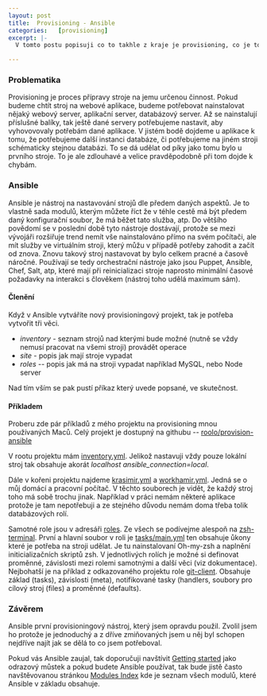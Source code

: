 ```yaml
---
layout: post
title:  Provisioning - Ansible
categories:   [provisioning]
excerpt: |-
  V tomto postu popisuji co to takhle z kraje je provisioning, co je to Ansible a co se s ním dá dělat. Nebudu popisovat instalaci, ani nastavení Ansible jako takového.

---
```


### Problematika
Provisioning je proces přípravy stroje na jemu určenou činnost. Pokud budeme chtít stroj na webové aplikace, budeme potřebovat nainstalovat nějaký webový server, aplikační server, databázový server. Až se nainstalují příslušné balíky, tak ještě dané servery potřebujeme nastavit, aby vyhovovovaly potřebám dané aplikace. V jistém bodě dojdeme u aplikace k tomu, že potřebujeme další instanci databáze, či potřebujeme na jiném stroji schématicky stejnou databázi. To se dá udělat od píky jako tomu bylo u prvního stroje. To je ale zdlouhavé a velice pravděpodobně při tom dojde k chybám.

### Ansible
Ansible je nástroj na nastavování strojů dle předem daných aspektů. Je to vlastně sada modulů, kterým můžete říct že v téhle cestě má být předem daný konfigurační soubor, že má běžet tato služba, atp. Do většího povědomí se v poslední době tyto nástroje dostávají, protože se mezi vývojáři rozšiřuje trend nemít vše nainstalováno přímo na svém počítači, ale mít služby ve virtuálním stroji, který můžu v případě potřeby zahodit a začít od znova. Znovu takový stroj nastavovat by bylo celkem pracné a časově náročné. Používají se tedy orchestrační nástroje jako jsou Puppet, Ansible, Chef, Salt, atp, které mají při reinicializaci stroje naprosto minimální časové požadavky na interakci s člověkem (nástroj toho udělá maximum sám).

#### Členění
Když v Ansible vytváříte nový provisioningový projekt, tak je potřeba vytvořit tři věci.
* *inventory* - seznam strojů nad kterými bude možné (nutně se vždy nemusí pracovat na všemi stroji) provádět operace
* *site* - popis jak mají stroje vypadat
* *roles* -- popis jak má na stroji vypadat například MySQL, nebo Node server

Nad tím vším se pak pustí příkaz který uvede popsané, ve skutečnost.

#### Příkladem
Proberu zde pár příkladů z mého projektu na provisioning mnou používaných Maců. Celý projekt je dostupný na githubu -- [roolo/provision-ansible](https://github.com/roolo/provision-ansible)

V rootu projektu mám [inventory.yml](https://github.com/roolo/provision-ansible/blob/5bd581899185e07b7ec2a417b7eb36b22b3e68f5/inventory.yml). Jelikož nastavuji vždy pouze lokální stroj tak obsahuje akorát *localhost ansible_connection=local*.

Dále v kořeni projektu najdeme [krasimir.yml](https://github.com/roolo/provision-ansible/blob/eb7aa24892339b77a650d63a97a4618da6bf34d4/krasimir.yml) a [workhamir.yml](https://github.com/roolo/provision-ansible/blob/be71d8a929c96c1765b9a3320dd4385a51aa8868/workhamir.yml). Jedná se o můj domácí a pracovní počítač. V těchto souborech je vidět, že každý stroj toho má sobě trochu jinak. Například v práci nemám některé aplikace protože je tam nepotřebuji a ze stejného důvodu nemám doma třeba tolik databázových rolí.

Samotné role jsou v adresáři [roles](https://github.com/roolo/provision-ansible/tree/master/roles). Ze všech se podívejme alespoň na [zsh-terminal](https://github.com/roolo/provision-ansible/tree/master/roles/zsh-terminal). První a hlavní soubor v roli je [tasks/main.yml](https://github.com/roolo/provision-ansible/blob/79a2ceeaeee5567363b26c39c96629e93b8e51f9/roles/zsh-terminal/tasks/main.yml) ten obsahuje ůkony které je potřeba na stroji udělat. Je tu nainstalovaní Oh-my-zsh a naplnění initicializačních skriptů zsh. V jednotlivých rolích je možné si definovat proměnné, závislosti mezi rolemi samotnými a další věci (viz dokumentace). Nejbohatší je na příklad z odkazovaného projektu role [git-client](https://github.com/roolo/provision-ansible/tree/79a2ceeaeee5567363b26c39c96629e93b8e51f9/roles/git-client). Obsahuje základ (tasks), závislosti (meta), notifikované tasky (handlers, soubory pro cílový stroj (files) a proměnné (defaults).

### Závěrem
Ansible první provisioningový nástroj, který jsem opravdu použil. Zvolil jsem ho protože je jednoduchý a z dříve zmiňovaných jsem u něj byl schopen nejdříve najít jak se dělá to co jsem potřeboval.

Pokud vás Ansible zaujal, tak doporučuji navštívit [Getting started](http://docs.ansible.com/intro_getting_started.html) jako odrazový můstek a pokud budete Ansible používat, tak bude jistě často navštěvovanou stránkou [Modules Index](http://docs.ansible.com/modules_by_category.html) kde je seznam všech modulů, které Ansible v základu obsahuje.
